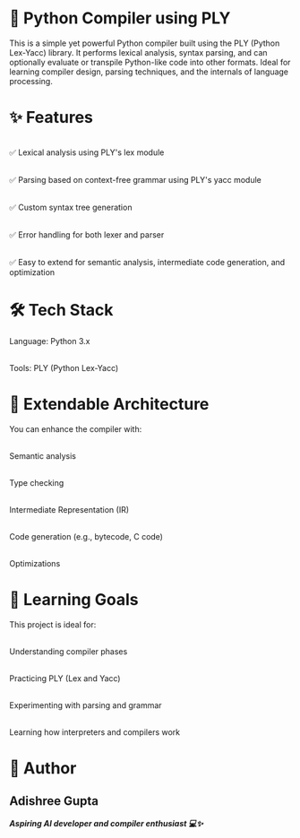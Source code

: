 # 🐍 Python Compiler using PLY
This is a simple yet powerful Python compiler built using the PLY (Python Lex-Yacc) library. It performs lexical analysis, syntax parsing, and can optionally evaluate or transpile Python-like code into other formats. Ideal for learning compiler design, parsing techniques, and the internals of language processing.

# ✨ Features
<br>✅ Lexical analysis using PLY's lex module

<br>✅ Parsing based on context-free grammar using PLY's yacc module

<br>✅ Custom syntax tree generation

<br>✅ Error handling for both lexer and parser

<br>✅ Easy to extend for semantic analysis, intermediate code generation, and optimization

# 🛠️ Tech Stack
Language: Python 3.x

<br> Tools: PLY (Python Lex-Yacc)

# 🧰 Extendable Architecture
You can enhance the compiler with:

<br>Semantic analysis

<br>Type checking

<br>Intermediate Representation (IR)

<br>Code generation (e.g., bytecode, C code)

<br>Optimizations

# 🧠 Learning Goals
This project is ideal for:

<br>Understanding compiler phases

<br>Practicing PLY (Lex and Yacc)

<br>Experimenting with parsing and grammar

<br>Learning how interpreters and compilers work

# 👤 Author
<h2>Adishree Gupta</h2>
<b><i>Aspiring AI developer and compiler enthusiast 💻✨</i></b>
